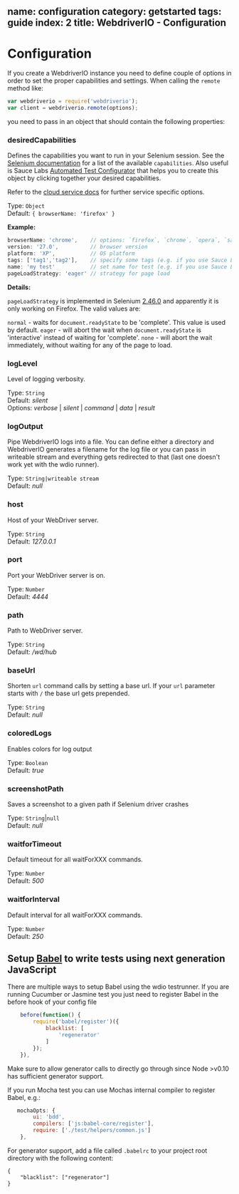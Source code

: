 name: configuration
category: getstarted
tags: guide
index: 2
title: WebdriverIO - Configuration
---

# Configuration

If you create a WebdriverIO instance you need to define couple of options in order to set the proper
capabilities and settings. When calling the `remote` method like:

```js
var webdriverio = require('webdriverio');
var client = webdriverio.remote(options);
```

you need to pass in an object that should contain the following properties:

### desiredCapabilities
Defines the capabilities you want to run in your Selenium session. See the [Selenium documentation](https://code.google.com/p/selenium/wiki/DesiredCapabilities)
for a list of the available `capabilities`. Also useful is Sauce Labs [Automated Test Configurator](https://wiki.saucelabs.com/display/DOCS/Platform+Configurator#/)
that helps you to create this object by clicking together your desired capabilities.

Refer to the [cloud service docs](/guide/testrunner/cloudservices.html) for further
service specific options.

Type: `Object`<br>
Default: `{ browserName: 'firefox' }`<br>

**Example:**

```js
browserName: 'chrome',    // options: `firefox`, `chrome`, `opera`, `safari`
version: '27.0',          // browser version
platform: 'XP',           // OS platform
tags: ['tag1','tag2'],    // specify some tags (e.g. if you use Sauce Labs)
name: 'my test'           // set name for test (e.g. if you use Sauce Labs)
pageLoadStrategy: 'eager' // strategy for page load
```

**Details:**

`pageLoadStrategy` is implemented in Selenium [2.46.0](https://github.com/SeleniumHQ/selenium/blob/master/java/CHANGELOG#L205) and apparently it is only working on Firefox. The valid values are:

 `normal` - waits for `document.readyState` to be 'complete'. This value is used by default.
 `eager`  - will abort the wait when `document.readyState` is 'interactive' instead of waiting for 'complete'.
 `none`   - will abort the wait immediately, without waiting for any of the page to load.

### logLevel
Level of logging verbosity.

Type: `String`<br>
Default: *silent*<br>
Options: *verbose* | *silent* | *command* | *data* | *result*

### logOutput
Pipe WebdriverIO logs into a file. You can define either a directory and WebdriverIO generates a filename for the log file
or you can pass in writeable stream and everything gets redirected to that (last one doesn't work yet with the wdio runner).

Type: `String|writeable stream`<br>
Default: *null*

### host
Host of your WebDriver server.

Type: `String`<br>
Default: *127.0.0.1*

### port
Port your WebDriver server is on.

Type: `Number`<br>
Default: *4444*

### path
Path to WebDriver server.

Type: `String`<br>
Default: */wd/hub*

### baseUrl
Shorten `url` command calls by setting a base url. If your `url` parameter starts with `/` the base url gets prepended.

Type: `String`<br>
Default: *null*

### coloredLogs
Enables colors for log output

Type: `Boolean`<br>
Default: *true*

### screenshotPath
Saves a screenshot to a given path if Selenium driver crashes

Type: `String`|`null`<br>
Default: *null*

### waitforTimeout
Default timeout for all waitForXXX commands.

Type: `Number`<br>
Default: *500*

### waitforInterval
Default interval for all waitForXXX commands.

Type: `Number`<br>
Default: *250*

## Setup [Babel](https://babeljs.io/) to write tests using next generation JavaScript

There are multiple ways to setup Babel using the wdio testrunner. If you are running Cucumber or Jasmine test you just need
to register Babel in the before hook of your config file

```js
    before(function() {
        require('babel/register')({
            blacklist: [
                'regenerator'
            ]
        });
    }),
```

Make sure to allow generator calls to directly go through since Node >v0.10 has sufficient generator support.

If you run Mocha test you can use Mochas internal compiler to register Babel, e.g.:

```js
   mochaOpts: {
        ui: 'bdd',
        compilers: ['js:babel-core/register'],
        require: ['./test/helpers/common.js']
    },
```

For generator support, add a file called `.babelrc` to your project root directory with the following content:

```
{
    "blacklist": ["regenerator"]
}
```
